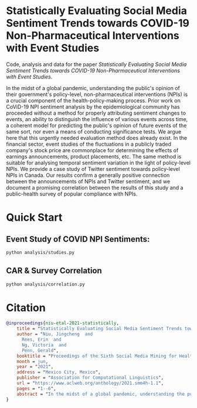 # Statistically Evaluating Social Media Sentiment Trends towards COVID-19 Non-Pharmaceutical Interventions with Event Studies

Code, analysis and data for the paper _Statistically Evaluating Social Media Sentiment Trends towards COVID-19 Non-Pharmaceutical Interventions with Event Studies_.

In the midst of a global pandemic, understanding the public's opinion of their government's policy-level, non-pharmaceutical interventions (NPIs) is a crucial component of the health-policy-making process. Prior work on CoViD-19 NPI sentiment analysis by the epidemiological community has proceeded without a method for properly attributing sentiment changes to events, an ability to distinguish the influence of various events across time, a coherent model for predicting the public's opinion of future events of the same sort, nor even a means of conducting significance tests. We argue here that this urgently needed evaluation method does already exist. In the financial sector, event studies of the fluctuations in a publicly traded company's stock price are commonplace for determining the effects of earnings announcements, product placements, etc. The same method is suitable for analysing temporal sentiment variation in the light of policy-level NPIs. We provide a case study of Twitter sentiment towards policy-level NPIs in Canada. Our results confirm a generally positive connection between the announcements of NPIs and Twitter sentiment, and we document a promising correlation between the results of this study and a public-health survey of popular compliance with NPIs.

# Quick Start

## Event Study of COVID NPI Sentiments:
```sh
python analysis/studies.py
```

## CAR & Survey Correlation
```sh
python analysis/correlation.py
```

# Citation

```BibTeX
@inproceedings{niu-etal-2021-statistically,
    title = "Statistically Evaluating Social Media Sentiment Trends towards {COVID}-19 Non-Pharmaceutical Interventions with Event Studies",
    author = "Niu, Jingcheng  and
      Rees, Erin  and
      Ng, Victoria  and
      Penn, Gerald",
    booktitle = "Proceedings of the Sixth Social Media Mining for Health ({\#}SMM4H) Workshop and Shared Task",
    month = jun,
    year = "2021",
    address = "Mexico City, Mexico",
    publisher = "Association for Computational Linguistics",
    url = "https://www.aclweb.org/anthology/2021.smm4h-1.1",
    pages = "1--6",
    abstract = "In the midst of a global pandemic, understanding the public{'}s opinion of their government{'}s policy-level, non-pharmaceutical interventions (NPIs) is a crucial component of the health-policy-making process. Prior work on CoViD-19 NPI sentiment analysis by the epidemiological community has proceeded without a method for properly attributing sentiment changes to events, an ability to distinguish the influence of various events across time, a coherent model for predicting the public{'}s opinion of future events of the same sort, nor even a means of conducting significance tests. We argue here that this urgently needed evaluation method does already exist. In the financial sector, event studies of the fluctuations in a publicly traded company{'}s stock price are commonplace for determining the effects of earnings announcements, product placements, etc. The same method is suitable for analysing temporal sentiment variation in the light of policy-level NPIs. We provide a case study of Twitter sentiment towards policy-level NPIs in Canada. Our results confirm a generally positive connection between the announcements of NPIs and Twitter sentiment, and we document a promising correlation between the results of this study and a public-health survey of popular compliance with NPIs.",
}

```
